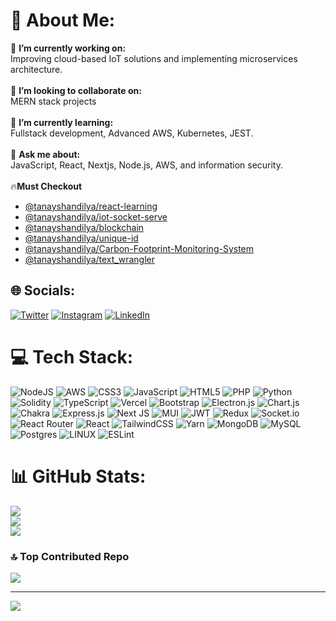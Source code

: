# 💫 About Me:
🔭 **I’m currently working on:**  <br>Improving cloud-based IoT solutions and implementing microservices architecture.<br><br>👯 **I’m looking to collaborate on:**  <br>MERN stack projects<br><br>🌱 **I’m currently learning:**  <br>Fullstack development, Advanced AWS, Kubernetes, JEST.<br><br>💬 **Ask me about:**  <br>JavaScript, React, Nextjs, Node.js, AWS, and information security.<br><br> 🔥**Must Checkout** <br> 
- [@tanayshandilya/react-learning](https://github.com/tanayshandilya/react-learning)
- [@tanayshandilya/iot-socket-serve](https://github.com/tanayshandilya/iot-socket-server)
- [@tanayshandilya/blockchain](https://github.com/tanayshandilya/blockchain)
- [@tanayshandilya/unique-id](https://github.com/tanayshandilya/unique-id)
- [@tanayshandilya/Carbon-Footprint-Monitoring-System](https://github.com/tanayshandilya/Carbon-Footprint-Monitoring-System)
- [@tanayshandilya/text_wrangler](https://github.com/tanayshandilya/text_wrangler)

## 🌐 Socials:
[![Twitter](https://img.shields.io/badge/Twitter-%231DA1F2.svg?logo=Twitter&logoColor=white)](https://twitter.com/tanayshandilya) [![Instagram](https://img.shields.io/badge/Instagram-%23E4405F.svg?logo=Instagram&logoColor=white)](https://instagram.com/tanayshandilya) [![LinkedIn](https://img.shields.io/badge/LinkedIn-%230077B5.svg?logo=linkedin&logoColor=white)](https://linkedin.com/in/tanayshandilya)

# 💻 Tech Stack:
![NodeJS](https://img.shields.io/badge/node.js-6DA55F?style=for-the-badge&logo=node.js&logoColor=white) ![AWS](https://img.shields.io/badge/AWS-%23FF9900.svg?style=for-the-badge&logo=amazon-aws&logoColor=white) ![CSS3](https://img.shields.io/badge/css3-%231572B6.svg?style=for-the-badge&logo=css3&logoColor=white) ![JavaScript](https://img.shields.io/badge/javascript-%23323330.svg?style=for-the-badge&logo=javascript&logoColor=%23F7DF1E) ![HTML5](https://img.shields.io/badge/html5-%23E34F26.svg?style=for-the-badge&logo=html5&logoColor=white) ![PHP](https://img.shields.io/badge/php-%23777BB4.svg?style=for-the-badge&logo=php&logoColor=white) ![Python](https://img.shields.io/badge/python-3670A0?style=for-the-badge&logo=python&logoColor=ffdd54) ![Solidity](https://img.shields.io/badge/Solidity-%23363636.svg?style=for-the-badge&logo=solidity&logoColor=white) ![TypeScript](https://img.shields.io/badge/typescript-%23007ACC.svg?style=for-the-badge&logo=typescript&logoColor=white) ![Vercel](https://img.shields.io/badge/vercel-%23000000.svg?style=for-the-badge&logo=vercel&logoColor=white) ![Bootstrap](https://img.shields.io/badge/bootstrap-%23563D7C.svg?style=for-the-badge&logo=bootstrap&logoColor=white) ![Electron.js](https://img.shields.io/badge/Electron-191970?style=for-the-badge&logo=Electron&logoColor=white) ![Chart.js](https://img.shields.io/badge/chart.js-F5788D.svg?style=for-the-badge&logo=chart.js&logoColor=white) ![Chakra](https://img.shields.io/badge/chakra-%234ED1C5.svg?style=for-the-badge&logo=chakraui&logoColor=white) ![Express.js](https://img.shields.io/badge/express.js-%23404d59.svg?style=for-the-badge&logo=express&logoColor=%2361DAFB) ![Next JS](https://img.shields.io/badge/Next-black?style=for-the-badge&logo=next.js&logoColor=white) ![MUI](https://img.shields.io/badge/MUI-%230081CB.svg?style=for-the-badge&logo=material-ui&logoColor=white) ![JWT](https://img.shields.io/badge/JWT-black?style=for-the-badge&logo=JSON%20web%20tokens) ![Redux](https://img.shields.io/badge/redux-%23593d88.svg?style=for-the-badge&logo=redux&logoColor=white) ![Socket.io](https://img.shields.io/badge/Socket.io-black?style=for-the-badge&logo=socket.io&badgeColor=010101) ![React Router](https://img.shields.io/badge/React_Router-CA4245?style=for-the-badge&logo=react-router&logoColor=white) ![React](https://img.shields.io/badge/react-%2320232a.svg?style=for-the-badge&logo=react&logoColor=%2361DAFB) ![TailwindCSS](https://img.shields.io/badge/tailwindcss-%2338B2AC.svg?style=for-the-badge&logo=tailwind-css&logoColor=white) ![Yarn](https://img.shields.io/badge/yarn-%232C8EBB.svg?style=for-the-badge&logo=yarn&logoColor=white) ![MongoDB](https://img.shields.io/badge/MongoDB-%234ea94b.svg?style=for-the-badge&logo=mongodb&logoColor=white) ![MySQL](https://img.shields.io/badge/mysql-%2300f.svg?style=for-the-badge&logo=mysql&logoColor=white) ![Postgres](https://img.shields.io/badge/postgres-%23316192.svg?style=for-the-badge&logo=postgresql&logoColor=white) ![LINUX](https://img.shields.io/badge/Linux-FCC624?style=for-the-badge&logo=linux&logoColor=black) ![ESLint](https://img.shields.io/badge/ESLint-4B3263?style=for-the-badge&logo=eslint&logoColor=white)
# 📊 GitHub Stats:
![](https://github-readme-stats.vercel.app/api?username=tanayshandilya&theme=dark&hide_border=false&include_all_commits=false&count_private=false)<br/>
![](https://github-readme-streak-stats.herokuapp.com/?user=tanayshandilya&theme=dark&hide_border=false)<br/>
![](https://github-readme-stats.vercel.app/api/top-langs/?username=tanayshandilya&theme=dark&hide_border=false&include_all_commits=false&count_private=false&layout=compact)

### 🔝 Top Contributed Repo
![](https://github-contributor-stats.vercel.app/api?username=tanayshandilya&limit=5&theme=tokyonight&combine_all_yearly_contributions=true)

---
[![](https://visitcount.itsvg.in/api?id=tanayshandilya&icon=0&color=0)](https://visitcount.itsvg.in)

<!-- Proudly created with GPRM ( https://gprm.itsvg.in ) -->
